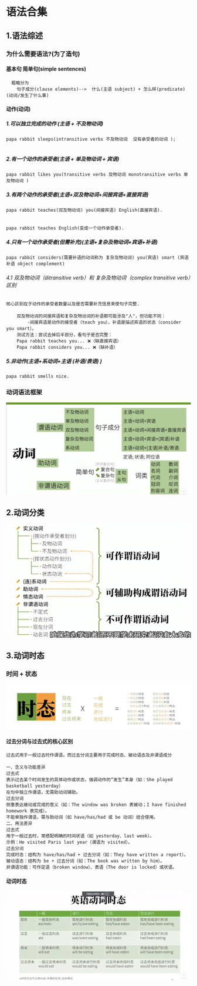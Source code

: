 # 语法合集

## 1.语法综述

###  为什么需要语法?(为了造句)

####  基本句  简单句(simple sentences)

```
  粗略分为  
  	句子成分(clause elements)-->  什么(主语 subject) + 怎么样(predicate)(动词/发生了什么事)

```

#### 动作(动词)

##### 1.可以独立完成的动作 (主语 + 不及物动词)

```
papa rabbit sleeps(intransitive verbs 不及物动词  没有承受者的动词 );
   
```

##### 2.有一个动作的承受者(主语 + 单及物动词 + 宾语)

```
papa rabbit likes you(transitive verbs 及物动词 monotransitive verbs 单及物动词 )
```

##### 3.有两个动作的承受者(主语+双及物动词+间接宾语+直接宾语)

```
papa rabbit teaches(双及物动词) you(间接宾语) English(直接宾语).

	
papa rabbit teaches English(变成一个动作承受者).
```

##### 4.只有一个动作承受者(但需补充)(主语+复杂及物动词+宾语+补语)

```
papa rabbit considers(需要补语的动词称为 复杂及物动词) you(宾语) smart (宾语补语 object complement) 

```

###### 4.1 双及物动词（ditransitive verb）和 复杂及物动词（complex transitive verb）区别

```
核心区别在于动作的承受者数量以及是否需要补充信息来使句子完整.

	双及物动词的间接宾语和复杂及物动词的补语都可能涉及"人"，但功能不同：
		-间接宾语是动作的接受者（teach you），补语是描述宾语的状态（consider you smart）。
	测试方法：尝试去掉后半部分，看句子是否完整：
	Papa rabbit teaches you... ❌（缺直接宾语）
	Papa rabbit considers you... ❌（缺补语）
```

##### 5.非动作(主语+系动词+主语 (补语/表语) )

```
papa rabbit smells nice.
```

### 动词语法框架

![](../../images\Snipaste_2025-04-04_15-38-58.png)

## 2.动词分类

![](../../images\Snipaste_2025-04-05_10-46-49.png)

## 3.动词时态

### 时间 + 状态

![](../../images\Snipaste_2025-04-05_11-18-00.png)

#### ‌**过去分词与过去式的核心区别**

```
过去式用于一般过去时作谓语，而过去分词主要用于完成时态、被动语态及非谓语成分‌

一、含义与功能差异
‌过去式‌
表示过去某个时间发生的具体动作或状态，强调动作的“发生”本身（如：She played basketball yesterday）
在句中‌独立作谓语‌，无需助动词辅助。‌
‌过去分词‌
侧重表达‌被动或完成的意义‌（如：The window was broken 表被动；I have finished homework 表完成）。
‌不能单独作谓语‌，需与助动词（如 have/has/had 或 be 动词）结合使用。
二、用法差异
‌过去式‌
用于一般过去时，常搭配明确的时间状语（如 yesterday、last week）。 ‌
示例：He visited Paris last year（谓语为 visited）。‌
‌过去分词‌
‌完成时态‌：结构为 have/has/had + 过去分词（如：They have written a report）。
‌被动语态‌：结构为 be + 过去分词（如：The book was written by him）。 ‌
‌非谓语功能‌：可作定语（broken window）、表语（The door is locked）或状语。‌
```

#### 动词时态

![](../../images\Snipaste_2025-04-06_09-16-15.png)